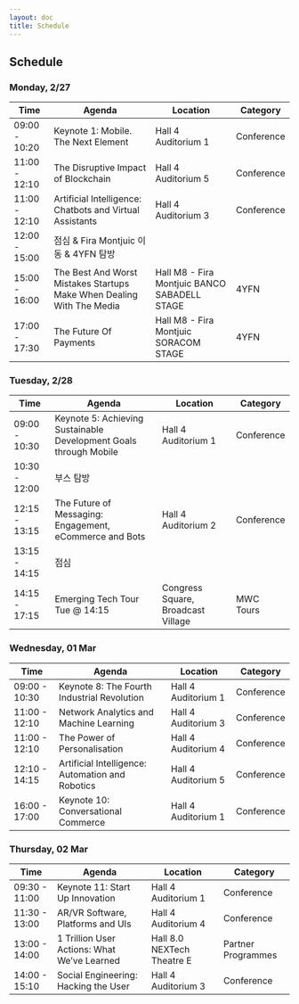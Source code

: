 ```yaml
---
layout: doc
title: Schedule
---
```


## Schedule

### Monday, 2/27

| Time  | Agenda  | Location  | Category  |
|----------------|--------------------------------------|--------|----------|
| 09:00 - 10:20  | Keynote 1: Mobile. The Next Element   | Hall 4 Auditorium 1  | Conference  |
| 11:00 - 12:10  | The Disruptive Impact of Blockchain   | Hall 4 Auditorium 5   | Conference  |
| 11:00 - 12:10  | Artificial Intelligence: Chatbots and Virtual Assistants  | Hall 4 Auditorium 3   | Conference  |
| 12:00 - 15:00  | 점심 & Fira Montjuic 이동 & 4YFN 탐방     |   |   | 
| 15:00 - 16:00  | The Best And Worst Mistakes Startups Make When Dealing With The Media | Hall M8 - Fira Montjuic BANCO SABADELL STAGE  | 4YFN |
| 17:00 - 17:30  | The Future Of Payments | Hall M8 - Fira Montjuic SORACOM STAGE  | 4YFN |

### Tuesday, 2/28

| Time  | Agenda  | Location  | Category  |
|----------------|--------------------------------------|--------|----------|
| 09:00 - 10:30  | Keynote 5: Achieving Sustainable Development Goals through Mobile  | Hall 4 Auditorium 1  | Conference  |
| 10:30 - 12:00  | 부스 탐방 |   |   | 
| 12:15 - 13:15  | The Future of Messaging: Engagement, eCommerce and Bots | Hall 4 Auditorium 2  | Conference  |
| 13:15 - 14:15  | 점심 |   |   |
| 14:15 - 17:15  | Emerging Tech Tour Tue @ 14:15 | Congress Square, Broadcast Village  | MWC Tours |

### Wednesday, 01 Mar

| Time  | Agenda  | Location  | Category  |
|----------------|--------------------------------------|--------|----------|
| 09:00 - 10:30  | Keynote 8: The Fourth Industrial Revolution  | Hall 4 Auditorium 1  | Conference  |
| 11:00 - 12:10  | Network Analytics and Machine Learning  | Hall 4 Auditorium 3  | Conference  |
| 11:00 - 12:10  | The Power of Personalisation  | Hall 4 Auditorium 4  | Conference  |
| 12:10 - 14:15  | Artificial Intelligence: Automation and Robotics  |  Hall 4 Auditorium 5 | Conference  |
| 16:00 - 17:00  | Keynote 10: Conversational Commerce | Hall 4 Auditorium 1  | Conference |

### Thursday, 02 Mar

| Time  | Agenda  | Location  | Category  |
|----------------|--------------------------------------|--------|----------|
| 09:30 - 11:00  | Keynote 11: Start Up Innovation  | Hall 4 Auditorium 1  | Conference  |
| 11:30 - 13:00  | AR/VR Software, Platforms and UIs  | Hall 4 Auditorium 4  | Conference  |
| 13:00 - 14:00  | 1 Trillion User Actions: What We’ve Learned  | Hall 8.0 NEXTech Theatre E  | Partner Programmes  |
| 14:00 - 15:10  | Social Engineering: Hacking the User  |  Hall 4 Auditorium 3 | Conference  |
